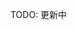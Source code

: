 TODO: 更新中
<!-- (参考: https://gist.github.com/nishina555/1fecaa15f94207422fc39674ad178132) -->

<!-- TOC -->
<!-- /TOC -->
